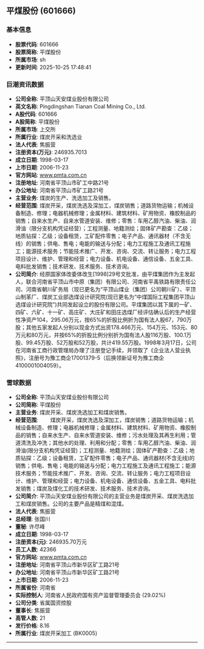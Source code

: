 ## 平煤股份 (601666)

### 基本信息

- **股票代码**: 601666
- **股票简称**: 平煤股份
- **所属市场**: sh
- **更新时间**: 2025-10-25 17:48:41

### 巨潮资讯数据

- **公司全称**: 平顶山天安煤业股份有限公司
- **英文名称**: Pingdingshan Tianan Coal Mining Co., Ltd.
- **A股代码**: 601666
- **A股简称**: 平煤股份
- **所属市场**: 上交所
- **所属行业**: 煤炭开采和洗选业
- **法人代表**: 焦振营
- **注册资本(万元)**: 246935.7013
- **成立日期**: 1998-03-17
- **上市日期**: 2006-11-23
- **官方网站**: www.pmta.com.cn
- **注册地址**: 河南省平顶山市矿工中路21号
- **办公地址**: 河南省平顶山市矿工路21号
- **主营业务**: 煤炭的生产、洗选加工及销售。
- **经营范围**: 煤炭开采，煤炭洗选及深加工，煤炭销售；道路货物运输；机械设备制造、修理；电器机械修理；金属材料、建筑材料、矿用物资、橡胶制品的销售；自来水生产、自来水管道安装、维修；零售：车用乙醇汽油、柴油、润滑油（限分支机构凭证经营）；工程测量、地籍测绘；固体矿产勘查：乙级；地质钻探：乙级；设备租赁，工矿配件零售；电子产品、通讯器材（不含无线）的销售；供电、售电；电能的输送与分配；电力工程施工及通讯工程施工；能源技术服务；节能技术推广、开发、咨询、交流、转让服务；电力工程项目设计、维护、管理和经营；电力设备、机电设备、通信设备、五金工具、电料批发销售；技术研发、技术服务、技术咨询。
- **公司简介**: 经原国家体改委体改生[1998]29号文批准，由平煤集团作为主发起人，联合河南省平顶山市中原（集团）有限公司、河南省平禹铁路有限责任公司、河南省朝川矿务局（现已更名为“平顶山煤业（集团）公司朝川矿）、平顶山制革厂、煤炭工业部选煤设计研究院(现已更名为“中煤国际工程集团平顶山选煤设计研究院”)共同发起设立的股份有限公司。平煤集团以其下属的一矿、四矿、六矿、十一矿、高庄矿、大庄矿和田庄选煤厂经评估确认后的生产经营性净资产104，295.06万元，按65%的折股比例折为国有法人股67，790万股；其他五家发起人分别以现金方式出资178.466万元、154万元、153元、80万元和80万元，并按65%的折股比例分别折为国有法人股116万股、100.1万股、99.45万股、52万股和52万股，共计419.55万股。1998年3月17日，公司在河南省工商行政管理局办理了注册登记手续，并领取了《企业法人营业执照》，注册号为豫工商企17001379-5（后换领新证号为豫工商企4100001004059）。

### 雪球数据

- **公司全称**: 平顶山天安煤业股份有限公司
- **公司简称**: 平煤股份
- **主营业务**: 煤炭开采、煤炭洗选加工和煤炭销售。
- **经营范围**: 　　煤炭开采，煤炭洗选及深加工，煤炭销售；道路货物运输；机械设备制造、修理；电器机械修理；金属材料、建筑材料、矿用物资、橡胶制品的销售；自来水生产、自来水管道安装、维修；污水处理及其再生利用；管道清洗及冲洗；其他水的处理、利用和分配；零售：车用乙醇汽油、柴油、润滑油(限分支机构凭证经营)；工程测量、地籍测绘；固体矿产勘查：乙级；地质钻探：乙级；设备租赁，工矿配件零售；电子产品、通讯器材(不含无线)的销售；供电、售电；电能的输送与分配；电力工程施工及通讯工程施工；能源技术服务；节能技术推广、开发、咨询、交流、转让服务；电力工程项目设计、维护、管理和经营；电力设备、机电设备、通信设备、五金工具、电料批发销售；煤炭及煤化工的技术研发、技术服务、技术咨询。
- **公司简介**: 平顶山天安煤业股份有限公司的主营业务是煤炭开采、煤炭洗选加工和煤炭销售。公司的主要产品是精煤和混煤。
- **法人代表**: 焦振营
- **总经理**: 张国川
- **董秘**: 许尽峰
- **成立日期**: 1998-03-17
- **注册资本(元)**: 246935.70万元
- **员工人数**: 42366
- **官方网站**: www.pmta.com.cn
- **注册地址**: 河南省平顶山市新华区矿工路21号
- **办公地址**: 河南省平顶山市新华区矿工路21号
- **上市日期**: 2006-11-23
- **所属省份**: 河南省
- **实际控制人**: 河南省人民政府国有资产监督管理委员会 (29.02%)
- **公司分类**: 省属国资控股
- **董事长**: 焦振营
- **高管人数**: 21
- **发行价格**: 8.16
- **所属行业**: 煤炭开采加工 (BK0005)

---
